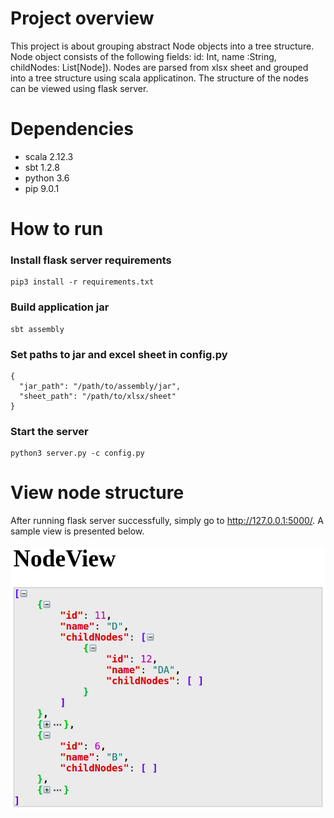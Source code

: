 # Project overview
This project is about grouping abstract Node objects into a tree structure. Node object consists of the following fields: id: Int, name :String, childNodes: List[Node]). Nodes are parsed from xlsx sheet and grouped into a tree structure using scala applicatinon. The structure of the nodes can be viewed using flask server. 

# Dependencies
 - scala 2.12.3
 - sbt 1.2.8
 - python 3.6
 - pip 9.0.1

# How to run

### Install flask server requirements
```
pip3 install -r requirements.txt
```

### Build application jar
```
sbt assembly
```

### Set paths to jar and excel sheet in config.py 
```
{
  "jar_path": "/path/to/assembly/jar",
  "sheet_path": "/path/to/xlsx/sheet"
}
```

### Start the server
```
python3 server.py -c config.py
```

 
# View node structure
After running flask server successfully, simply go to http://127.0.0.1:5000/. A sample view is presented below.</br></br>
<img src="https://github.com/PiotrSobczak/NodeApp/blob/master/images/node_view.png" width="600"></img>



